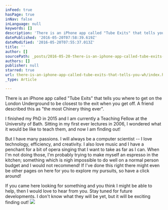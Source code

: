 ```yaml
---
inFeed: true
hasPage: true
inNav: false
inLanguage: null
keywords: []
description: 'There is an iPhone app called "Tube Exits" that tells you where to get on the London Underground to be closest to the exit when you get off. A friend described this as "the most Chinery thing ever".'
datePublished: '2016-05-20T07:58:39.619Z'
dateModified: '2016-05-20T07:55:37.013Z'
title: ''
author: []
sourcePath: _posts/2016-05-20-there-is-an-iphone-app-called-tube-exits-that-tells-you-wh.md
authors: []
publisher: null
starred: true
url: there-is-an-iphone-app-called-tube-exits-that-tells-you-wh/index.html
_type: Article

---
```

There is an iPhone app called "Tube Exits" that tells you where to get on the London Underground to be closest to the exit when you get off. A friend described this as "the most Chinery thing ever".

I finished my PhD in 2015 and I am currently a Teaching Fellow at the University of Bath. Sitting in my first ever lectures in 2006, I wondered what it would be like to teach them, and now I am finding out!

But I have many passions. I will always be a computer scientist -- I love technology, efficiency, and creativity. I also love music and I have a penchant for a bit of opera singing that I want to take as far as I can. When I'm not doing those, I'm probably trying to make myself an espresso in the kitchen; something which is nigh impossible to do well on a normal person budget and I would not recommend! If I've done this right there might even be other pages on here for you to explore my pursuits, so have a click around!

If you came here looking for something and you think I might be able to help, then I would love to hear from you. Stay tuned for future developments. I don't know what they will be yet, but it will be exciting finding out!
![](https://the-grid-user-content.s3-us-west-2.amazonaws.com/ed53ad5b-34f2-4532-9200-a2f9ce98c723.jpg)